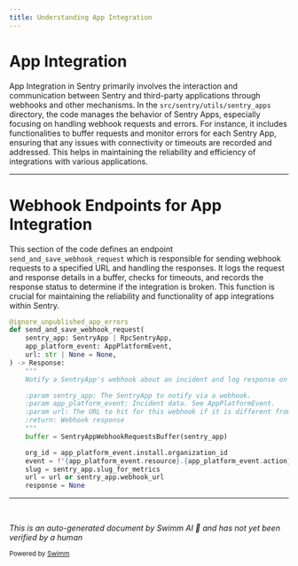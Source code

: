 ```yaml
---
title: Understanding App Integration
---
```

# App Integration

App Integration in Sentry primarily involves the interaction and communication between Sentry and third-party applications through webhooks and other mechanisms. In the `src/sentry/utils/sentry_apps` directory, the code manages the behavior of Sentry Apps, especially focusing on handling webhook requests and errors. For instance, it includes functionalities to buffer requests and monitor errors for each Sentry App, ensuring that any issues with connectivity or timeouts are recorded and addressed. This helps in maintaining the reliability and efficiency of integrations with various applications.

<SwmSnippet path="/src/sentry/utils/sentry_apps/webhooks.py" line="104">

---

# Webhook Endpoints for App Integration

This section of the code defines an endpoint `send_and_save_webhook_request` which is responsible for sending webhook requests to a specified URL and handling the responses. It logs the request and response details in a buffer, checks for timeouts, and records the response status to determine if the integration is broken. This function is crucial for maintaining the reliability and functionality of app integrations within Sentry.

```python
@ignore_unpublished_app_errors
def send_and_save_webhook_request(
    sentry_app: SentryApp | RpcSentryApp,
    app_platform_event: AppPlatformEvent,
    url: str | None = None,
) -> Response:
    """
    Notify a SentryApp's webhook about an incident and log response on redis.

    :param sentry_app: The SentryApp to notify via a webhook.
    :param app_platform_event: Incident data. See AppPlatformEvent.
    :param url: The URL to hit for this webhook if it is different from `sentry_app.webhook_url`.
    :return: Webhook response
    """
    buffer = SentryAppWebhookRequestsBuffer(sentry_app)

    org_id = app_platform_event.install.organization_id
    event = f"{app_platform_event.resource}.{app_platform_event.action}"
    slug = sentry_app.slug_for_metrics
    url = url or sentry_app.webhook_url
    response = None
```

---

</SwmSnippet>

&nbsp;

*This is an auto-generated document by Swimm AI 🌊 and has not yet been verified by a human*

<SwmMeta version="3.0.0" repo-id="Z2l0aHViJTNBJTNBc2VudHJ5JTNBJTNBZ2V0c2VudHJ5" repo-name="sentry"><sup>Powered by [Swimm](/)</sup></SwmMeta>
